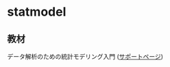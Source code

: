# statmodel


## 教材
データ解析のための統計モデリング入門 ([サポートページ](https://kuboweb.github.io/-kubo/ce/IwanamiBook.html))
